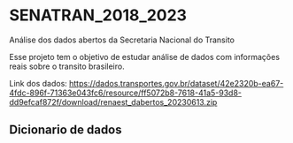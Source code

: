 # SENATRAN_2018_2023
Análise dos dados abertos da Secretaria Nacional do Transito

Esse projeto tem o objetivo de estudar análise de dados com informações reais sobre o transito brasileiro.

Link dos dados: https://dados.transportes.gov.br/dataset/42e2320b-ea67-4fdc-896f-71363e043fc6/resource/ff5072b8-7618-41a5-93d8-dd9efcaf872f/download/renaest_dabertos_20230613.zip

## Dicionario de dados
